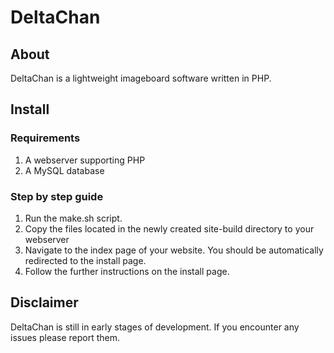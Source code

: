 # DeltaChan
## About
DeltaChan is a lightweight imageboard software written in PHP.

## Install
### Requirements
1. A webserver supporting PHP
2. A MySQL database

### Step by step guide
1. Run the make.sh script.
2. Copy the files located in the newly created site-build directory to your webserver
3. Navigate to the index page of your website. You should be automatically redirected to the install page.
4. Follow the further instructions on the install page.

## Disclaimer
DeltaChan is still in early stages of development. If you encounter any issues please report them.
